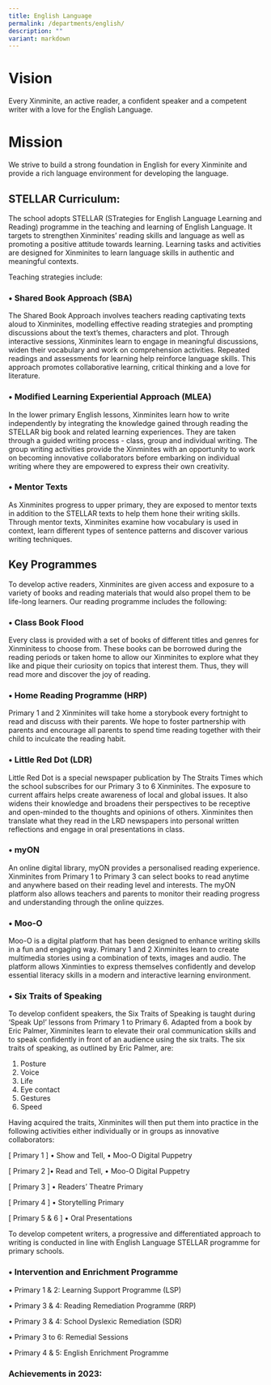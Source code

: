 ```yaml
---
title: English Language
permalink: /departments/english/
description: ""
variant: markdown
---
```

# Vision
Every Xinminite, an active reader, a confident speaker and a competent writer with a love for the English Language.

# Mission
We strive to build a strong foundation in English for every Xinminite and provide a rich language environment for developing the language.

## STELLAR Curriculum:
The school adopts STELLAR (STrategies for English Language Learning and Reading) programme in the teaching and learning of English Language.  It targets to strengthen Xinminites’ reading skills and language as well as promoting a positive attitude towards learning.  Learning tasks and activities are designed for Xinminites to learn language skills in authentic and meaningful contexts. 

Teaching strategies include:
### •	Shared Book Approach (SBA)
The Shared Book Approach involves teachers reading captivating texts aloud to Xinminites, modelling effective reading strategies and prompting discussions about the text’s themes, characters and plot.  Through interactive sessions, Xinminites learn to engage in meaningful discussions, widen their vocabulary and work on comprehension activities. Repeated readings and assessments for learning help reinforce language skills.  This approach promotes collaborative learning, critical thinking and a love for literature. 

### •	Modified Learning Experiential Approach (MLEA)
In the lower primary English lessons, Xinminites learn how to write independently by integrating the knowledge gained through reading the STELLAR big book and related learning experiences. They are taken through a guided writing process - class, group and individual writing. The group writing activities provide the Xinminites with an opportunity to work on becoming innovative collaborators before embarking on individual writing where they are empowered to express their own creativity.

### • Mentor Texts
As Xinminites progress to upper primary, they are exposed to mentor texts in addition to the STELLAR texts to help them hone their writing skills. Through mentor texts, Xinminites examine how vocabulary is used in context, learn different types of sentence patterns and discover various writing techniques.

## Key Programmes 
To develop active readers, Xinminites are given access and exposure to a variety of books and reading materials that would also propel them to be life-long learners. Our reading programme includes the following:

### • Class Book Flood
Every class is provided with a set of books of different titles and genres for Xinminitess to choose from. These books can be borrowed during the reading periods or taken home to allow our Xinminites to explore what they like and pique their curiosity on topics that interest them. Thus, they will read more and discover the joy of reading.

### • Home Reading Programme (HRP)

Primary 1 and 2 Xinminites will take home a storybook every fortnight to read and discuss with their parents. We hope to foster partnership with parents and encourage all parents to spend time reading together with their child to inculcate the reading habit.

### • Little Red Dot (LDR)

Little Red Dot is a special newspaper publication by The Straits Times which the school subscribes for our Primary 3 to 6 Xinminites. The exposure to current affairs helps create awareness of local and global issues. It also widens their knowledge and broadens their perspectives to be receptive and open-minded to the thoughts and opinions of others. Xinminites then translate what they read in the LRD newspapers into personal written reflections and engage in oral presentations in class.

### • myON

An online digital library, myON provides a personalised reading experience. Xinminites from Primary 1 to Primary 3 can select books to read anytime and anywhere based on their reading level and interests. The myON platform also allows teachers and parents to monitor their reading progress and understanding through the online quizzes.

### • Moo-O

Moo-O is a digital platform that has been designed to enhance writing skills in a fun and engaging way.  Primary 1 and 2 Xinminites learn to create multimedia stories using a combination of texts, images and audio.  The platform allows Xinminties to express themselves confidently and develop essential literacy skills in a modern and interactive learning environment.

### • Six Traits of Speaking

To develop confident speakers, the Six Traits of Speaking is taught during ‘Speak Up!’ lessons from Primary 1 to Primary 6. Adapted from a book by Eric Palmer, Xinminites learn to elevate their oral communication skills and to speak confidently in front of an audience using the six traits. 
The six traits of speaking, as outlined by Eric Palmer, are:

1.	Posture
2.	Voice
3.	Life
4.	Eye contact
5.	Gestures
6.	Speed

Having acquired the traits, Xinminites will then put them into practice in the following activities either individually or in groups as innovative collaborators:



[ Primary 1 ] •	Show and Tell, •	Moo-O Digital Puppetry

[ Primary 2 ]•	Read and Tell, •	Moo-O Digital Puppetry

[ Primary 3 ] •	Readers’ Theatre Primary

[ Primary 4 ] •	Storytelling Primary

[ Primary 5 & 6 ] •	Oral Presentations



To develop competent writers, a progressive and differentiated approach to writing is conducted in line with English Language STELLAR programme for primary schools.

### • Intervention and Enrichment Programme

•	Primary 1 & 2: Learning Support Programme (LSP)

•	Primary 3 & 4: Reading Remediation Programme (RRP)

•	Primary 3 & 4: School Dyslexic Remediation (SDR)

•	Primary 3 to 6: Remedial Sessions

•	Primary 4 & 5: English Enrichment Programme

### Achievements in 2023: